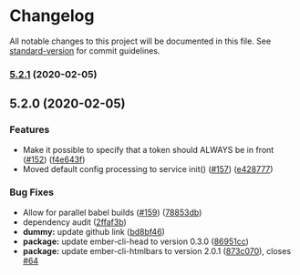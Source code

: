 # Changelog

All notable changes to this project will be documented in this file. See [standard-version](https://github.com/conventional-changelog/standard-version) for commit guidelines.

### [5.2.1](https://github.com/adopted-ember-addons/ember-page-title/compare/v5.2.0...v5.2.1) (2020-02-05)

## 5.2.0 (2020-02-05)


### Features

* Make it possible to specify that a token should ALWAYS be in front ([#152](https://github.com/adopted-ember-addons/ember-page-title/issues/152)) ([f4e643f](https://github.com/adopted-ember-addons/ember-page-title/commit/f4e643fcf760def9dae68e860b3c00d517a9ed9e))
* Moved default config processing to service init() ([#157](https://github.com/adopted-ember-addons/ember-page-title/issues/157)) ([e428777](https://github.com/adopted-ember-addons/ember-page-title/commit/e428777f0b8d4087f6c701c7da324684e035356a))


### Bug Fixes

* Allow for parallel babel builds ([#159](https://github.com/adopted-ember-addons/ember-page-title/issues/159)) ([78853db](https://github.com/adopted-ember-addons/ember-page-title/commit/78853db7cda98ce7b050d7dc89387a4372951c37))
* dependency audit ([2ffaf3b](https://github.com/adopted-ember-addons/ember-page-title/commit/2ffaf3b36fc6cc454dbedac548a0b30d65015f42))
* **dummy:** update github link ([bd8bf46](https://github.com/adopted-ember-addons/ember-page-title/commit/bd8bf46e81b24d465874bf910158c670d602c088))
* **package:** update ember-cli-head to version 0.3.0 ([86951cc](https://github.com/adopted-ember-addons/ember-page-title/commit/86951cc4f9c04414a552e20806b3405ac90e0ce2))
* **package:** update ember-cli-htmlbars to version 2.0.1 ([873c070](https://github.com/adopted-ember-addons/ember-page-title/commit/873c07097cbc7365393b5353a8e881be6d3ad40d)), closes [#64](https://github.com/adopted-ember-addons/ember-page-title/issues/64)
